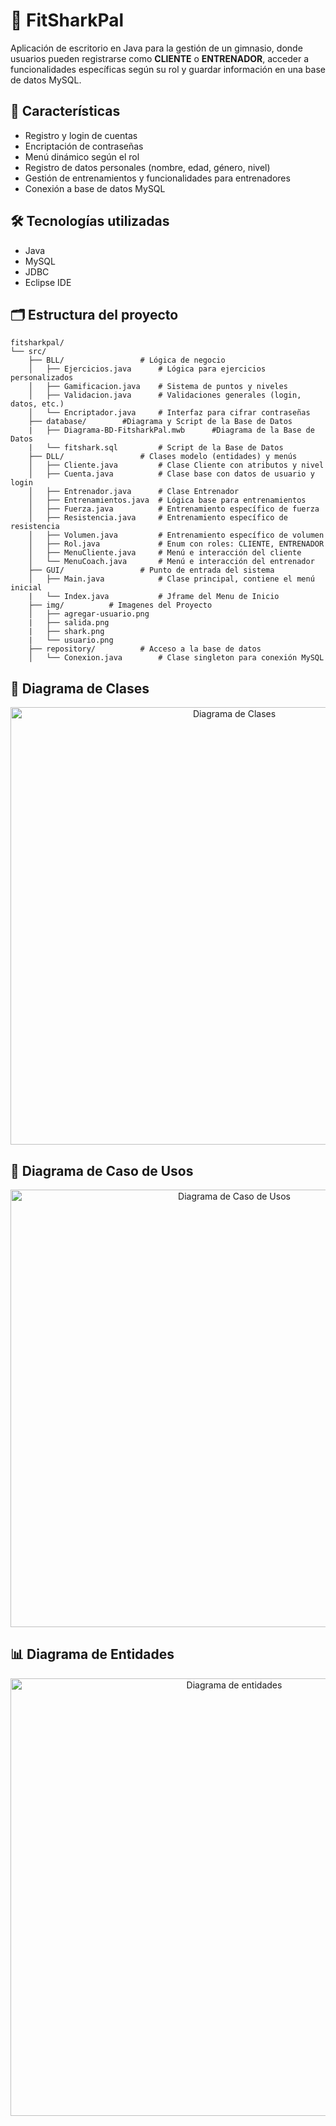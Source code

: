 # 🦈 FitSharkPal
Aplicación de escritorio en Java para la gestión de un gimnasio, donde usuarios pueden registrarse como **CLIENTE** o **ENTRENADOR**, acceder a funcionalidades específicas según su rol y guardar información en una base de datos MySQL.

## 🚀 Características

- Registro y login de cuentas
- Encriptación de contraseñas
- Menú dinámico según el rol
- Registro de datos personales (nombre, edad, género, nivel)
- Gestión de entrenamientos y funcionalidades para entrenadores
- Conexión a base de datos MySQL

## 🛠 Tecnologías utilizadas

- Java
- MySQL
- JDBC
- Eclipse IDE

## 🗂 Estructura del proyecto

```plaintext
fitsharkpal/
└── src/
    ├── BLL/                 # Lógica de negocio
    │   ├── Ejercicios.java      # Lógica para ejercicios personalizados
    │   ├── Gamificacion.java    # Sistema de puntos y niveles
    │   ├── Validacion.java      # Validaciones generales (login, datos, etc.)
    │   └── Encriptador.java     # Interfaz para cifrar contraseñas
    ├── database/        #Diagrama y Script de la Base de Datos
    |   ├── Diagrama-BD-FitsharkPal.mwb      #Diagrama de la Base de Datos
    |   └── fitshark.sql         # Script de la Base de Datos    
    ├── DLL/                 # Clases modelo (entidades) y menús
    │   ├── Cliente.java         # Clase Cliente con atributos y nivel
    │   ├── Cuenta.java          # Clase base con datos de usuario y login
    │   ├── Entrenador.java      # Clase Entrenador
    │   ├── Entrenamientos.java  # Lógica base para entrenamientos
    │   ├── Fuerza.java          # Entrenamiento específico de fuerza
    │   ├── Resistencia.java     # Entrenamiento específico de resistencia
    │   ├── Volumen.java         # Entrenamiento específico de volumen
    │   ├── Rol.java             # Enum con roles: CLIENTE, ENTRENADOR
    │   ├── MenuCliente.java     # Menú e interacción del cliente
    │   └── MenuCoach.java       # Menú e interacción del entrenador
    ├── GUI/                 # Punto de entrada del sistema
    │   ├── Main.java            # Clase principal, contiene el menú inicial
    |   └── Index.java           # Jframe del Menu de Inicio
    ├── img/          # Imagenes del Proyecto
    │   ├── agregar-usuario.png
    |   ├── salida.png
    |   ├── shark.png
    |   └── usuario.png
    ├── repository/          # Acceso a la base de datos
    │   └── Conexion.java        # Clase singleton para conexión MySQL
```

## 📘 Diagrama de Clases

<p align="center">
  <img src="https://github.com/user-attachments/assets/89a37df5-550c-46e7-9ceb-b64854e16d94" alt="Diagrama de Clases" width="700"/>
</p>

## 🎯 Diagrama de Caso de Usos

<p align="center">
  <img src="https://github.com/user-attachments/assets/385b0116-bbc7-446e-b977-82dc7a15e40e" alt="Diagrama de Caso de Usos" width="700"/>
</p>

## 📊 Diagrama de Entidades

<p align="center">
  <img src="https://github.com/user-attachments/assets/1963cb16-1b95-41f7-b4a2-b83dff4a3060" alt="Diagrama de entidades" width="700"/>
</p>

